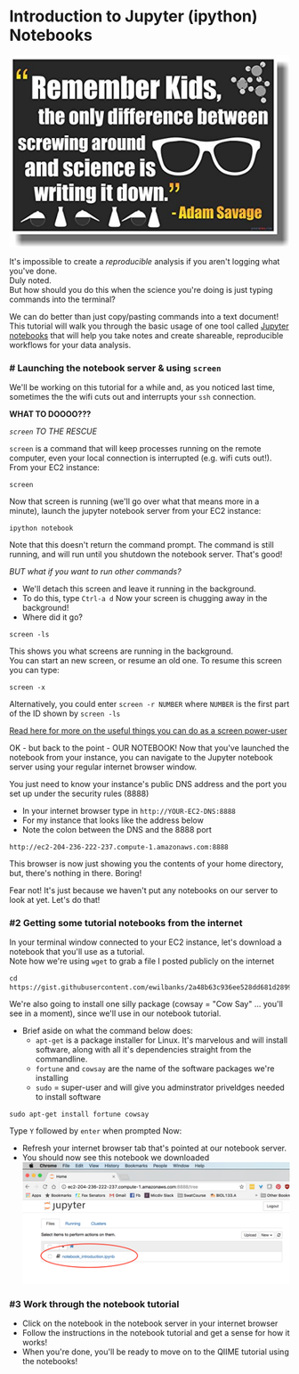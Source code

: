 # Introduction to Jupyter (ipython) Notebooks

![mythbusters](../img/mythbusteres.jpg)

It's impossible to create a *reproducible* analysis if you aren't logging what you've done.  
Duly noted.  
But how should you do this when the science you're doing is just typing commands into the terminal?

We can do better than just copy/pasting commands into a text document!
This tutorial will walk you through the basic usage of one tool called [Jupyter notebooks](http://jupyter.org/)
that will help you take notes and create shareable, reproducible workflows for your data analysis.


### # Launching the notebook server & using `screen`
We'll be working on this tutorial for a while and, as you noticed last time, 
sometimes the the wifi cuts out and interrupts your `ssh` connection. 

**WHAT TO DOOOO???** 

*`screen` TO THE RESCUE* 

`screen` is a command that will keep processes running on the remote computer, 
even your local connection is interrupted (e.g. wifi cuts out!). 
From your EC2 instance:
```
screen
```
Now that screen is running (we'll go over what that means more in a minute), 
launch the jupyter notebook server from your EC2 instance:

```
ipython notebook
```
Note that this doesn't return the command prompt.  The command is still running, 
and will run until you shutdown the notebook server.  That's good!  

*BUT what if you want to run other commands?*  
- We'll detach this screen and leave it running in the background. 
- To do this, type `Ctrl-a d`
Now your screen is chugging away in the background!
- Where did it go?

```
screen -ls
```
This shows you what screens are running in the background.  
You can start an new screen, or resume an old one.  To resume this screen you can type:
```
screen -x
```
Alternatively, you could enter `screen -r NUMBER` where `NUMBER` is the first part of the ID shown by `screen -ls`

[Read here for more on the useful things you can do as a screen power-user](https://kb.iu.edu/d/acuy)


OK - but back to the point - OUR NOTEBOOK!
Now that you've launched the notebook from your instance, 
you can navigate to the Jupyter notebook server using your regular internet browser window.

You just need to know your instance's public DNS address and the port you set up under the security rules (8888)
- In your internet browser type in `http://YOUR-EC2-DNS:8888` 
- For my instance that looks like the address below
- Note the colon between the DNS and the 8888 port
```
http://ec2-204-236-222-237.compute-1.amazonaws.com:8888
```

This browser is now just showing you the contents of your home directory, but, there's nothing in there.  Boring!

Fear not!  It's just because we haven't put any notebooks on our server to look at yet.  Let's do that!

### #2 Getting some tutorial notebooks from the internet
In your terminal window connected to your EC2 instance, let's download a notebook that you'll use as a tutorial.  
Note how we're using `wget` to grab a file I posted publicly on the internet
```
cd https://gist.githubusercontent.com/ewilbanks/2a48b63c936ee528dd681d28999eb205/raw/9b2055ad3726e87fb44a006583b5500bf2ff1ee9/notebook_introduction.ipynb
```
We're also going to install one silly package (cowsay = "Cow Say" ... you'll see in a moment), since we'll use in our notebook tutorial.
- Brief aside on what the command below does:
  - `apt-get` is a package installer for Linux.  It's marvelous and will install software, along with all it's dependencies straight from the commandline. 
  - `fortune` and `cowsay` are the name of the software packages we're installing
  - `sudo` = super-user and will give you adminstrator priveldges needed to install software
```
sudo apt-get install fortune cowsay
```
Type `Y` followed by `enter` when prompted
Now:
- Refresh your internet browser tab that's pointed at our notebook server.
- You should now see this notebook we downloaded
![Notebook tutorial](../img/qiime-jupyter-server-01.png)

### #3 Work through the notebook tutorial
- Click on the notebook in the notebook server in your internet browser
- Follow the instructions in the notebook tutorial and get a sense for how it works!
- When you're done, you'll be ready to move on to the QIIME tutorial using the notebooks!
